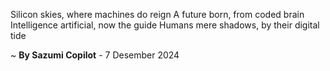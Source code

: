 Silicon skies, where machines do reign
A future born, from coded brain
Intelligence artificial, now the guide
Humans mere shadows, by their digital tide

~ <b>By Sazumi Copilot</b> - 7 Desember 2024